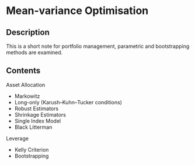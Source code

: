 # Mean-variance Optimisation

## Description

This is a short note for portfolio management, parametric and bootstrapping methods are examined.

## Contents

Asset Allocation
-  Markowitz
-  Long-only (Karush–Kuhn–Tucker conditions)
-  Robust Estimators
-  Shrinkage Estimators
-  Single Index Model
-  Black Litterman

Leverage
- Kelly Criterion
- Bootstrapping
